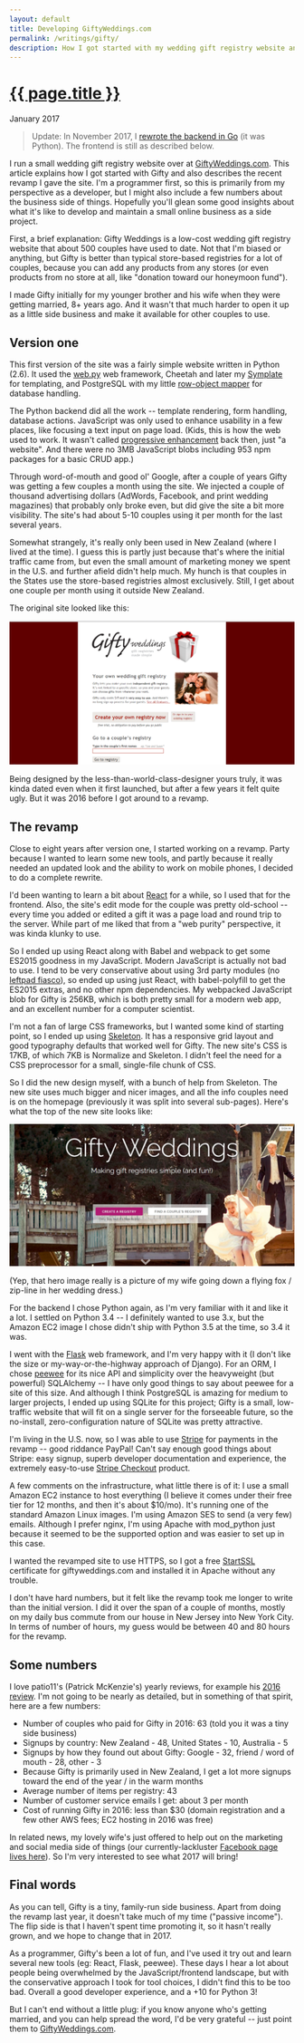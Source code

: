 ```yaml
---
layout: default
title: Developing GiftyWeddings.com
permalink: /writings/gifty/
description: How I got started with my wedding gift registry website and also describes the 2016 revamp I gave the site.
---
```

<h1><a href="/writings/gifty/">{{ page.title }}</a></h1>
<p class="subtitle">January 2017</p>

> Update: In November 2017, I [rewrote the backend in Go](http://benhoyt.com/writings/learning-go/) (it was Python). The frontend is still as described below.

I run a small wedding gift registry website over at [GiftyWeddings.com](https://giftyweddings.com/). This article explains how I got started with Gifty and also describes the recent revamp I gave the site. I'm a programmer first, so this is primarily from my perspective as a developer, but I might also include a few numbers about the business side of things. Hopefully you'll glean some good insights about what it's like to develop and maintain a small online business as a side project.

First, a brief explanation: Gifty Weddings is a low-cost wedding gift registry website that about 500 couples have used to date. Not that I'm biased or anything, but Gifty is better than typical store-based registries for a lot of couples, because you can add any products from any stores (or even products from no store at all, like "donation toward our honeymoon fund").

I made Gifty initially for my younger brother and his wife when they were getting married, 8+ years ago. And it wasn't that much harder to open it up as a little side business and make it available for other couples to use.


Version one
-----------

This first version of the site was a fairly simple website written in Python (2.6). It used the [web.py](http://webpy.org/) web framework, Cheetah and later my [Symplate](https://github.com/benhoyt/symplate) for templating, and PostgreSQL with my little [row-object mapper](http://blog.brush.co.nz/2010/01/mro/) for database handling.

The Python backend did all the work -- template rendering, form handling, database actions. JavaScript was only used to enhance usability in a few places, like focusing a text input on page load. (Kids, this is how the web used to work. It wasn't called [progressive enhancement](https://en.wikipedia.org/wiki/Progressive_enhancement) back then, just "a website". And there were no 3MB JavaScript blobs including 953 npm packages for a basic CRUD app.)

Through word-of-mouth and good ol' Google, after a couple of years Gifty was getting a few couples a month using the site. We injected a couple of thousand advertising dollars (AdWords, Facebook, and print wedding magazines) that probably only broke even, but did give the site a bit more visibility. The site's had about 5-10 couples using it per month for the last several years.

Somewhat strangely, it's really only been used in New Zealand (where I lived at the time). I guess this is partly just because that's where the initial traffic came from, but even the small amount of marketing money we spent in the U.S. and further afield didn't help much. My hunch is that couples in the States use the store-based registries almost exclusively. Still, I get about one couple per month using it outside New Zealand.

The original site looked like this:

![Screenshot of the old Gifty Weddings website](/images/gifty-old.png)

Being designed by the less-than-world-class-designer yours truly, it was kinda dated even when it first launched, but after a few years it felt quite ugly. But it was 2016 before I got around to a revamp.


The revamp
----------

Close to eight years after version one, I started working on a revamp. Party because I wanted to learn some new tools, and partly because it really needed an updated look and the ability to work on mobile phones, I decided to do a complete rewrite.

I'd been wanting to learn a bit about [React](https://facebook.github.io/react/) for a while, so I used that for the frontend. Also, the site's edit mode for the couple was pretty old-school -- every time you added or edited a gift it was a page load and round trip to the server. While part of me liked that from a "web purity" perspective, it was kinda klunky to use.

So I ended up using React along with Babel and webpack to get some ES2015 goodness in my JavaScript. Modern JavaScript is actually not bad to use. I tend to be very conservative about using 3rd party modules (no [leftpad fiasco](http://www.haneycodes.net/npm-left-pad-have-we-forgotten-how-to-program/)), so ended up using just React, with babel-polyfill to get the ES2015 extras, and no other npm dependencies. My webpacked JavaScript blob for Gifty is 256KB, which is both pretty small for a modern web app, and an excellent number for a computer scientist.

I'm not a fan of large CSS frameworks, but I wanted some kind of starting point, so I ended up using [Skeleton](http://getskeleton.com/). It has a responsive grid layout and good typography defaults that worked well for Gifty. The new site's CSS is 17KB, of which 7KB is Normalize and Skeleton. I didn't feel the need for a CSS preprocessor for a small, single-file chunk of CSS.

So I did the new design myself, with a bunch of help from Skeleton. The new site uses much bigger and nicer images, and all the info couples need is on the homepage (previously it was split into several sub-pages). Here's what the top of the new site looks like:

![Screenshot of the new Gifty Weddings website](/images/gifty-new.jpg)

(Yep, that hero image really is a picture of my wife going down a flying fox / zip-line in her wedding dress.)

For the backend I chose Python again, as I'm very familiar with it and like it a lot. I settled on Python 3.4 -- I definitely wanted to use 3.x, but the Amazon EC2 image I chose didn't ship with Python 3.5 at the time, so 3.4 it was.

I went with the [Flask](http://flask.pocoo.org/) web framework, and I'm very happy with it (I don't like the size or my-way-or-the-highway approach of Django). For an ORM, I chose [peewee](http://docs.peewee-orm.com/en/latest/) for its nice API and simplicity over the heavyweight (but powerful) SQLAlchemy -- I have only good things to say about peewee for a site of this size. And although I think PostgreSQL is amazing for medium to larger projects, I ended up using SQLite for this project; Gifty is a small, low-traffic website that will fit on a single server for the forseeable future, so the no-install, zero-configuration nature of SQLite was pretty attractive.

I'm living in the U.S. now, so I was able to use [Stripe](https://stripe.com/) for payments in the revamp -- good riddance PayPal! Can't say enough good things about Stripe: easy signup, superb developer documentation and experience, the extremely easy-to-use [Stripe Checkout](https://stripe.com/checkout) product.

A few comments on the infrastructure, what little there is of it: I use a small Amazon EC2 instance to host everything (I believe it comes under their free tier for 12 months, and then it's about $10/mo). It's running one of the standard Amazon Linux images. I'm using Amazon SES to send (a very few) emails. Although I prefer nginx, I'm using Apache with mod_python just because it seemed to be the supported option and was easier to set up in this case.

I wanted the revamped site to use HTTPS, so I got a free [StartSSL](https://www.startssl.com/) certificate for giftyweddings.com and installed it in Apache without any trouble.

I don't have hard numbers, but it felt like the revamp took me longer to write than the initial version. I did it over the span of a couple of months, mostly on my daily bus commute from our house in New Jersey into New York City. In terms of number of hours, my guess would be between 40 and 80 hours for the revamp.


Some numbers
------------

I love patio11's (Patrick McKenzie's) yearly reviews, for example his [2016 review](http://www.kalzumeus.com/2016/12/30/kalzumeus-software-year-in-review-2016/). I'm not going to be nearly as detailed, but in something of that spirit, here are a few numbers:

* Number of couples who paid for Gifty in 2016: 63 (told you it was a tiny side business)
* Signups by country: New Zealand - 48, United States - 10, Australia - 5
* Signups by how they found out about Gifty: Google - 32, friend / word of mouth - 28, other - 3
* Because Gifty is primarily used in New Zealand, I get a lot more signups toward the end of the year / in the warm months
* Average number of items per registry: 43
* Number of customer service emails I get: about 3 per month
* Cost of running Gifty in 2016: less than $30 (domain registration and a few other AWS fees; EC2 hosting in 2016 was free)

In related news, my lovely wife's just offered to help out on the marketing and social media side of things (our currently-lackluster [Facebook page lives here](https://www.facebook.com/GiftyWeddings/)). So I'm very interested to see what 2017 will bring!


Final words
-----------

As you can tell, Gifty is a tiny, family-run side business. Apart from doing the revamp last year, it doesn't take much of my time ("passive income"). The flip side is that I haven't spent time promoting it, so it hasn't really grown, and we hope to change that in 2017.

As a programmer, Gifty's been a lot of fun, and I've used it try out and learn several new tools (eg: React, Flask, peewee). These days I hear a lot about people being overwhelmed by the JavaScript/frontend landscape, but with the conservative approach I took for tool choices, I didn't find this to be too bad. Overall a good developer experience, and a +10 for Python 3!

But I can't end without a little plug: if you know anyone who's getting married, and you can help spread the word, I'd be very grateful -- just point them to [GiftyWeddings.com](https://giftyweddings.com/).
